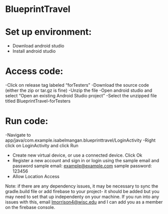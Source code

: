 # BlueprintTravel

# Set up environment:

- Download android studio
- Install android studio

# Access code:
-Click on release tag labeled “forTesters”
-Download the source code (either the zip or tar.gz is fine)
-Unzip the file
-Open android studio and select “Open an existing Android Studio project”
-Select the unzipped file titled BlueprintTravel-forTesters

# Run code:
-Navigate to app/java/com.example.isabelmangan.blueprinttravel/LoginActivity
-Right click on LoginActivity and click Run
- Create new virtual device, or use a connected device. Click Ok
- Register a new account and sign in or login using the sample email and password
      sample email: example@example.com
      sample password: 123456 
- Allow Location Access

Note: if there are any dependency issues, it may be necessary to sync the gradle.build file or add firebase to your project- it should be added but you may need to set that up independenty on your machine. If you run into any issues with this, email lmorrison4@wisc.edu and I can add you as a member on the firebase console.



